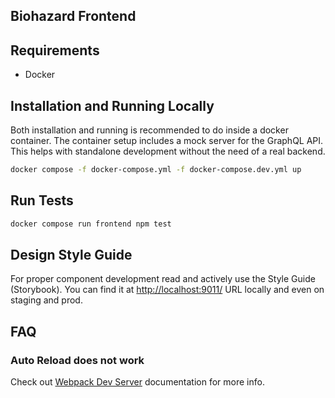 Biohazard Frontend
------------------------------

## Requirements
- Docker

## Installation and Running Locally

Both installation and running is recommended to do inside a docker container.
The container setup includes a mock server for the GraphQL API.
This helps with standalone development without the need of a real backend.
```bash
docker compose -f docker-compose.yml -f docker-compose.dev.yml up
```

## Run Tests
```bash
docker compose run frontend npm test
```

## Design Style Guide

For proper component development read and actively use the Style Guide (Storybook).
You can find it at [http://localhost:9011/](http://localhost:9011/) URL locally and even on staging and prod.

## FAQ

### Auto Reload does not work

Check out [Webpack Dev Server](https://github.com/webpack/docs/wiki/webpack-dev-server#working-with-editorsides-supporting-safe-write) documentation for more info.
